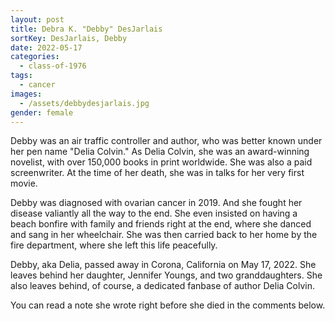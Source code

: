 ```yaml
---
layout: post
title: Debra K. "Debby" DesJarlais
sortKey: DesJarlais, Debby
date: 2022-05-17
categories:
  - class-of-1976
tags:
  - cancer
images:
  - /assets/debbydesjarlais.jpg
gender: female
---
```

Debby was an air traffic controller and author, who was better known under her pen name "Delia Colvin." As Delia Colvin, she was an award-winning novelist, with over 150,000 books in print worldwide. She was also a paid screenwriter. At the time of her death, she was in talks for her very first movie.

Debby was diagnosed with ovarian cancer in 2019. And she fought her disease valiantly all the way to the end. She even insisted on having a beach bonfire with family and friends right at the end, where she danced and sang in her wheelchair. She was then carried back to her home by the fire department, where she left this life peacefully. 

Debby, aka Delia, passed away in Corona, California on May 17, 2022. She leaves behind her daughter, Jennifer Youngs, and two granddaughters. She also leaves behind, of course, a dedicated fanbase of author Delia Colvin.

You can read a note she wrote right before she died in the comments below.